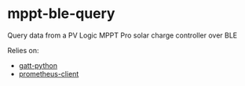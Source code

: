 # mppt-ble-query
Query data from a PV Logic MPPT Pro solar charge controller over BLE

Relies on:
* [gatt-python](https://github.com/getsenic/gatt-python)
* [prometheus-client](https://github.com/prometheus/client_python)
